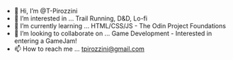 - 👋 Hi, I’m @T-Pirozzini
- 👀 I’m interested in ... Trail Running, D&D, Lo-fi
- 🌱 I’m currently learning ... HTML/CSS/JS - The Odin Project Foundations
- 💞️ I’m looking to collaborate on ... Game Development - Interested in entering a GameJam!
- 📫 How to reach me ... tpirozzini@gmail.com

<!---
T-Pirozzini/T-Pirozzini is a ✨ special ✨ repository because its `README.md` (this file) appears on your GitHub profile.
You can click the Preview link to take a look at your changes.
--->
